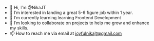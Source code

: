 - 👋 Hi, I’m @NikaJT
- 👀 I’m interested in landing a great 5-6 figure job within 1 year.
- 🌱 I’m currently learning learning Frontend Development
- 💞️ I’m looking to collaborate on projects to help me grow and enhance my skills.
- 📫 How to reach me via email at joyfulnikajt@gmail.com

<!---
NikaJT/NikaJT is a ✨ special ✨ repository because its `README.md` (this file) appears on your GitHub profile.
You can click the Preview link to take a look at your changes.
--->

